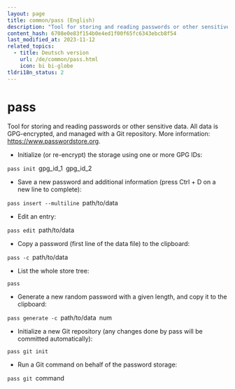 ```yaml
---
layout: page
title: common/pass (English)
description: "Tool for storing and reading passwords or other sensitive data."
content_hash: 6708e0e83f154b0e4ed1f00f65fc6343ebcb8f54
last_modified_at: 2023-11-12
related_topics:
  - title: Deutsch version
    url: /de/common/pass.html
    icon: bi bi-globe
tldri18n_status: 2
---
```

# pass

Tool for storing and reading passwords or other sensitive data.
All data is GPG-encrypted, and managed with a Git repository.
More information: <https://www.passwordstore.org>.

- Initialize (or re-encrypt) the storage using one or more GPG IDs:

`pass init `<span class="tldr-var badge badge-pill bg-dark-lm bg-white-dm text-white-lm text-dark-dm font-weight-bold">gpg_id_1</span>` `<span class="tldr-var badge badge-pill bg-dark-lm bg-white-dm text-white-lm text-dark-dm font-weight-bold">gpg_id_2</span>

- Save a new password and additional information (press Ctrl + D on a new line to complete):

`pass insert --multiline `<span class="tldr-var badge badge-pill bg-dark-lm bg-white-dm text-white-lm text-dark-dm font-weight-bold">path/to/data</span>

- Edit an entry:

`pass edit `<span class="tldr-var badge badge-pill bg-dark-lm bg-white-dm text-white-lm text-dark-dm font-weight-bold">path/to/data</span>

- Copy a password (first line of the data file) to the clipboard:

`pass -c `<span class="tldr-var badge badge-pill bg-dark-lm bg-white-dm text-white-lm text-dark-dm font-weight-bold">path/to/data</span>

- List the whole store tree:

`pass`

- Generate a new random password with a given length, and copy it to the clipboard:

`pass generate -c `<span class="tldr-var badge badge-pill bg-dark-lm bg-white-dm text-white-lm text-dark-dm font-weight-bold">path/to/data</span>` `<span class="tldr-var badge badge-pill bg-dark-lm bg-white-dm text-white-lm text-dark-dm font-weight-bold">num</span>

- Initialize a new Git repository (any changes done by pass will be committed automatically):

`pass git init`

- Run a Git command on behalf of the password storage:

`pass git `<span class="tldr-var badge badge-pill bg-dark-lm bg-white-dm text-white-lm text-dark-dm font-weight-bold">command</span>
